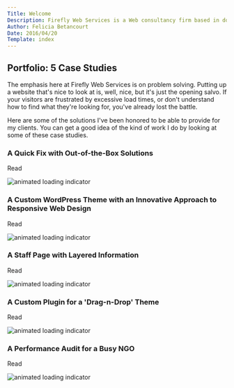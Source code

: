 ```yaml
---
Title: Welcome
Description: Firefly Web Services is a Web consultancy firm based in downtown Oakland, Caflifornia. We love WordPress!
Author: Felicia Betancourt
Date: 2016/04/20
Template: index
---
```


<section class="content">
    <div class="inner">
        <div class="welcome-wrap">
            <h2>Portfolio: 5 Case Studies</h2>
            <p>The emphasis here at Firefly Web Services is on problem solving. Putting up a website that's nice to look at is, well, nice, but it's just the opening salvo. If your visitors are frustrated by excessive load times, or don't understand how to find what they're looking for, you've already lost the battle.</p>
            <p>Here are some of the solutions I've been honored to be able to provide for my clients. You can get a good idea of the kind of work I do by looking at some of these case studies.</p>
            <article class="casestudy" data-casestudy="1">
                <h1>A Quick Fix with Out-of-the-Box Solutions</h1>
                <div class="more-less">
                    <span role="button">Read</span>
                    <p class="loading"><img src="../../assets/Loading_icon-translucent.gif" alt="animated loading indicator" /></p>
                    <div class="async"></div>
                </div>
            </article>
            <article class="casestudy" data-casestudy="2">
                <h1>A Custom WordPress Theme with an Innovative Approach to Responsive Web Design</h1>
                <div class="more-less">
                    <span role="button">Read</span>
                    <p class="loading"><img src="../../assets/Loading_icon-translucent.gif" alt="animated loading indicator" /></p>
                    <div class="async"></div>
                </div>
            </article>
            <article class="casestudy" data-casestudy="3">
                <h1>A Staff Page with Layered Information</h1>
                <div class="more-less">
                    <span role="button">Read</span>
                    <p class="loading"><img src="../../assets/Loading_icon-translucent.gif" alt="animated loading indicator" /></p>
                    <div class="async"></div>
                </div>
            </article>
            <article class="casestudy" data-casestudy="4">
                <h1>A Custom Plugin for a 'Drag-n-Drop' Theme</h1>
                <div class="more-less">
                    <span role="button">Read</span>
                    <p class="loading"><img src="../../assets/Loading_icon-translucent.gif" alt="animated loading indicator" /></p>
                    <div class="async"></div>
                </div>
            </article>
            <article class="casestudy" data-casestudy="5">
                <h1>A Performance Audit for a Busy NGO</h1>
                <div class="more-less">
                    <span role="button">Read</span>
                    <p class="loading"><img src="../../assets/Loading_icon-translucent.gif" alt="animated loading indicator" /></p>
                    <div class="async"></div>
                </div>
            </article>
        </div>
    </div>
</section>
